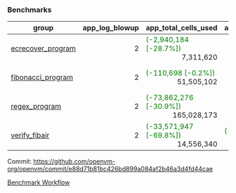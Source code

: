 ### Benchmarks
| group | app_log_blowup | app_total_cells_used | app_total_cycles | app_total_proof_time_ms | leaf_log_blowup | leaf_total_cells_used | leaf_total_cycles | leaf_total_proof_time_ms | max_segment_length | instance | alloc |
|---|---|---|---|---|---|---|---|---|---|---|---|
| [ ecrecover_program ](https://github.com/openvm-org/openvm/blob/benchmark-results/benchmarks/individual/ecrecover-e88d71b81bc426bd899a084af2b46a3d4fd44cae.md) | <div style='text-align: right'> 2 </div>  | <span style='color: green'>(-2,940,184 [-28.7%])</span><div style='text-align: right'> 7,311,620 </div>  | <div style='text-align: right'> 195,066 </div>  | <span style='color: green'>(-49.0 [-2.5%])</span><div style='text-align: right'> 1,883.0 </div>  | <div style='text-align: right'> - </div>  | <div style='text-align: right'> - </div>  | <div style='text-align: right'> - </div>  | <div style='text-align: right'> - </div>  | 1048476 | 64cpu-linux-arm64 | mimalloc |
| [ fibonacci_program ](https://github.com/openvm-org/openvm/blob/benchmark-results/benchmarks/individual/fibonacci-e88d71b81bc426bd899a084af2b46a3d4fd44cae.md) | <div style='text-align: right'> 2 </div>  | <span style='color: green'>(-110,698 [-0.2%])</span><div style='text-align: right'> 51,505,102 </div>  | <div style='text-align: right'> 3,000,274 </div>  | <span style='color: green'>(-96.0 [-1.7%])</span><div style='text-align: right'> 5,497.0 </div>  | <div style='text-align: right'> 2 </div>  | <span style='color: green'>(-14,313,472 [-9.9%])</span><div style='text-align: right'> 129,903,061 </div>  | <span style='color: green'>(-373,082 [-5.3%])</span><div style='text-align: right'> 6,664,020 </div>  | <span style='color: green'>(-711.0 [-4.9%])</span><div style='text-align: right'> 13,890.0 </div>  | 1048476 | 64cpu-linux-arm64 | mimalloc |
| [ regex_program ](https://github.com/openvm-org/openvm/blob/benchmark-results/benchmarks/individual/regex-e88d71b81bc426bd899a084af2b46a3d4fd44cae.md) | <div style='text-align: right'> 2 </div>  | <span style='color: green'>(-73,862,276 [-30.9%])</span><div style='text-align: right'> 165,028,173 </div>  | <div style='text-align: right'> 8,381,808 </div>  | <span style='color: green'>(-1,453.0 [-8.3%])</span><div style='text-align: right'> 16,084.0 </div>  | <div style='text-align: right'> 2 </div>  | <span style='color: green'>(-20,459,727 [-6.5%])</span><div style='text-align: right'> 294,982,680 </div>  | <span style='color: green'>(-401,564 [-2.7%])</span><div style='text-align: right'> 14,241,480 </div>  | <span style='color: green'>(-2,404.0 [-8.0%])</span><div style='text-align: right'> 27,635.0 </div>  | 1048476 | 64cpu-linux-arm64 | mimalloc |
| [ verify_fibair ](https://github.com/openvm-org/openvm/blob/benchmark-results/benchmarks/individual/verify_fibair-e88d71b81bc426bd899a084af2b46a3d4fd44cae.md) | <div style='text-align: right'> 2 </div>  | <span style='color: green'>(-33,571,947 [-69.8%])</span><div style='text-align: right'> 14,556,340 </div>  | <span style='color: green'>(-160 [-0.0%])</span><div style='text-align: right'> 397,134 </div>  | <span style='color: green'>(-1,641.0 [-51.5%])</span><div style='text-align: right'> 1,543.0 </div>  | <div style='text-align: right'> - </div>  | <div style='text-align: right'> - </div>  | <div style='text-align: right'> - </div>  | <div style='text-align: right'> - </div>  | 1048476 | 64cpu-linux-arm64 | mimalloc |


Commit: https://github.com/openvm-org/openvm/commit/e88d71b81bc426bd899a084af2b46a3d4fd44cae

[Benchmark Workflow](https://github.com/openvm-org/openvm/actions/runs/12456204632)
